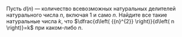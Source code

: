 Пусть $d\left( n \right)$ — количество всевозможных натуральных делителей натурального числа $n$, включая 1 и само $n$. Найдите все такие натуральные числа $k$, что $\dfrac{d\left( {{n}^{2}} \right)}{d\left( n \right)}=k$ при каком-либо $n$.